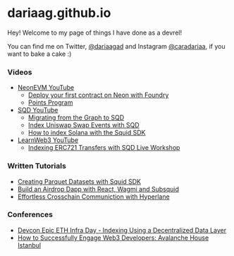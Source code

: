 # dariaag.github.io
Hey! Welcome to my page of things I have done as a devrel!

You can find me on Twitter, [@dariaagad](https://www.twitter.com/dariaagad) and Instagram [@caradariaa](https://www.instagram.com/caradariaa), if you want to bake a cake :)

### Videos

- [NeonEVM YouTube](https://www.youtube.com/@NeonEVM)
  - [Deploy your first contract on Neon with Foundry](https://www.youtube.com/watch?v=_vKXUZxSdSY)
  - [Points Program](https://www.youtube.com/watch?v=eIidJkupAK8)
- [SQD YouTube](https://www.youtube.com/@subsquid)
  - [Migrating from the Graph to SQD](https://www.youtube.com/watch?v=_lMM6h1fBUY) 
  - [Index Uniswap Swap Events with SQD](https://www.youtube.com/watch?v=SipZTzL96t8)
  - [How to index Solana with the Squid SDK](https://www.youtube.com/watch?v=2_LDh1idC7k)
- [LearnWeb3 YouTube](https://www.youtube.com/@LearnWeb3IO)
  - [Indexing ERC721 Transfers with SQD Live Workshop](https://www.youtube.com/watch?v=IYEO84Xa9fE) 


### Written Tutorials

- [Creating Parquet Datasets with Squid SDK](https://medium.com/subsquid/creating-parquet-datasets-with-squid-sdk-54a0262f3471)
- [Build an Airdrop Dapp with React, Wagmi and Subsquid](https://medium.com/subsquid/build-an-airdrop-dapp-with-react-wagmi-and-subsquid-ca0256dd74f5)
- [Effortless Crosschain Communiction with Hyperlane](https://neonevm.org/blog/effortless-cross-chain-communication-with-neonevm-hyperlane-and-solana_s-speed_part-1)



### Conferences

- [Devcon Epic ETH Infra Day - Indexing Using a Decentralized Data Layer](https://www.youtube.com/watch?v=RblD9z4PU8U)
- [How to Successfully Engage Web3 Developers: Avalanche House Istanbul](https://www.youtube.com/watch?v=pieN-iK33yg)
